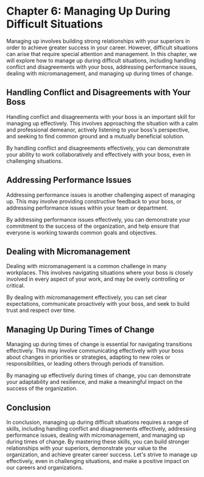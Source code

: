 Chapter 6: Managing Up During Difficult Situations
==================================================

Managing up involves building strong relationships with your superiors in order to achieve greater success in your career. However, difficult situations can arise that require special attention and management. In this chapter, we will explore how to manage up during difficult situations, including handling conflict and disagreements with your boss, addressing performance issues, dealing with micromanagement, and managing up during times of change.

Handling Conflict and Disagreements with Your Boss
--------------------------------------------------

Handling conflict and disagreements with your boss is an important skill for managing up effectively. This involves approaching the situation with a calm and professional demeanor, actively listening to your boss's perspective, and seeking to find common ground and a mutually beneficial solution.

By handling conflict and disagreements effectively, you can demonstrate your ability to work collaboratively and effectively with your boss, even in challenging situations.

Addressing Performance Issues
-----------------------------

Addressing performance issues is another challenging aspect of managing up. This may involve providing constructive feedback to your boss, or addressing performance issues within your team or department.

By addressing performance issues effectively, you can demonstrate your commitment to the success of the organization, and help ensure that everyone is working towards common goals and objectives.

Dealing with Micromanagement
----------------------------

Dealing with micromanagement is a common challenge in many workplaces. This involves navigating situations where your boss is closely involved in every aspect of your work, and may be overly controlling or critical.

By dealing with micromanagement effectively, you can set clear expectations, communicate proactively with your boss, and seek to build trust and respect over time.

Managing Up During Times of Change
----------------------------------

Managing up during times of change is essential for navigating transitions effectively. This may involve communicating effectively with your boss about changes in priorities or strategies, adapting to new roles or responsibilities, or leading others through periods of transition.

By managing up effectively during times of change, you can demonstrate your adaptability and resilience, and make a meaningful impact on the success of the organization.

Conclusion
----------

In conclusion, managing up during difficult situations requires a range of skills, including handling conflict and disagreements effectively, addressing performance issues, dealing with micromanagement, and managing up during times of change. By mastering these skills, you can build stronger relationships with your superiors, demonstrate your value to the organization, and achieve greater career success. Let's strive to manage up effectively, even in challenging situations, and make a positive impact on our careers and organizations.
